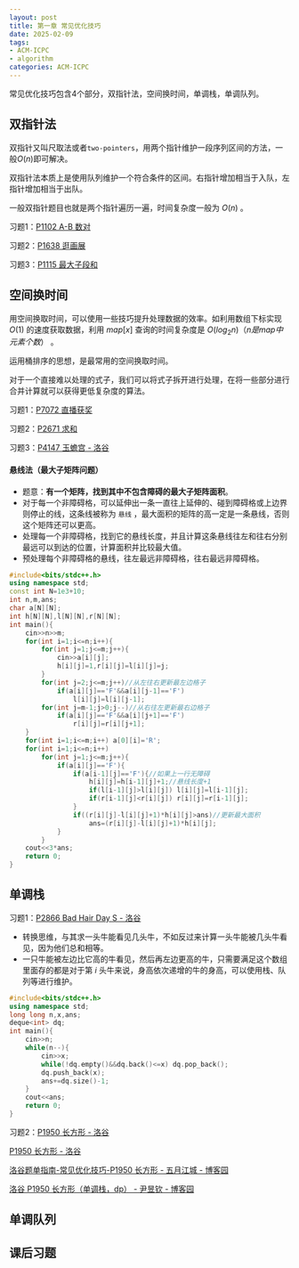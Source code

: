 ```yaml
---
layout: post
title: 第一章 常见优化技巧
date: 2025-02-09
tags:
- ACM-ICPC
- algorithm
categories: ACM-ICPC
---
```


常见优化技巧包含4个部分，双指针法，空间换时间，单调栈，单调队列。
<!-- more -->

## 双指针法

双指针又叫尺取法或者`two-pointers`，用两个指针维护一段序列区间的方法，一般$O(n)$即可解决。

双指针法本质上是使用队列维护一个符合条件的区间。右指针增加相当于入队，左指针增加相当于出队。

一般双指针题目也就是两个指针遍历一遍，时间复杂度一般为 $O(n)$ 。

习题1：[P1102 A-B 数对 ](https://www.luogu.com.cn/problem/P1102)

习题2：[P1638 逛画展](https://www.luogu.com.cn/problem/P1638)

习题3：[P1115 最大子段和 ](https://www.luogu.com.cn/problem/P1115)

## 空间换时间

用空间换取时间，可以使用一些技巧提升处理数据的效率。如利用数组下标实现 $O(1)$ 的速度获取数据，利用 $map[x]$ 查询的时间复杂度是 $O(log_2n) （n是map中元素个数）$ 。

运用桶排序的思想，是最常用的空间换取时间。

对于一个直接难以处理的式子，我们可以将式子拆开进行处理，在将一些部分进行合并计算就可以获得更低复杂度的算法。

习题1：[P7072 直播获奖](https://www.luogu.com.cn/problem/P7072)

习题2：[P2671 求和 ](https://www.luogu.com.cn/problem/P2671)

习题3：[P4147 玉蟾宫 - 洛谷](https://www.luogu.com.cn/problem/P4147)

#### 悬线法（最大子矩阵问题）

- 题意：**有一个矩阵，找到其中不包含障碍的最大子矩阵面积**。
- 对于每一个非障碍格，可以延伸出一条一直往上延伸的、碰到障碍格或上边界则停止的线，这条线被称为 `悬线` ，最大面积的矩阵的高一定是一条悬线，否则这个矩阵还可以更高。
- 处理每一个非障碍格，找到它的悬线长度，并且计算这条悬线往左和往右分别最远可以到达的位置，计算面积并比较最大值。
- 预处理每个非障碍格的悬线，往左最远非障碍格，往右最远非障碍格。

```c++
#include<bits/stdc++.h>
using namespace std;
const int N=1e3+10;
int n,m,ans;
char a[N][N];
int h[N][N],l[N][N],r[N][N];
int main(){
	cin>>n>>m;
	for(int i=1;i<=n;i++){
		for(int j=1;j<=m;j++){
			cin>>a[i][j];
			h[i][j]=1,r[i][j]=l[i][j]=j;
		}
		for(int j=2;j<=m;j++)//从左往右更新最左边格子
			if(a[i][j]=='F'&&a[i][j-1]=='F')
				l[i][j]=l[i][j-1];
		for(int j=m-1;j>0;j--)//从右往左更新最右边格子
			if(a[i][j]=='F'&&a[i][j+1]=='F')
				r[i][j]=r[i][j+1];
	}
    for(int i=1;i<=m;i++) a[0][i]='R';
	for(int i=1;i<=n;i++)
		for(int j=1;j<=m;j++){
			if(a[i][j]=='F'){
				if(a[i-1][j]=='F'){//如果上一行无障碍
					h[i][j]=h[i-1][j]+1;//悬线长度+1
					if(l[i-1][j]>l[i][j]) l[i][j]=l[i-1][j];
					if(r[i-1][j]<r[i][j]) r[i][j]=r[i-1][j];
				}
				if((r[i][j]-l[i][j]+1)*h[i][j]>ans)//更新最大面积
					ans=(r[i][j]-l[i][j]+1)*h[i][j];
			}
		}
	cout<<3*ans;
	return 0;
}
```

## 单调栈

习题1：[P2866 Bad Hair Day S - 洛谷](https://www.luogu.com.cn/problem/P2866)

- 转换思维，与其求一头牛能看见几头牛，不如反过来计算一头牛能被几头牛看见，因为他们总和相等。
- 一只牛能被左边比它高的牛看见，然后再左边更高的牛，只需要满足这个数组里面存的都是对于第 $i$ 头牛来说，身高依次递增的牛的身高，可以使用栈、队列等进行维护。

```c++
#include<bits/stdc++.h>
using namespace std;
long long n,x,ans;
deque<int> dq;
int main(){
	cin>>n;
	while(n--){
		cin>>x;
		while(!dq.empty()&&dq.back()<=x) dq.pop_back();
		dq.push_back(x);
		ans+=dq.size()-1;
	} 
	cout<<ans;
	return 0;
}
```

习题2：[P1950 长方形 - 洛谷](https://www.luogu.com.cn/problem/P1950)

[P1950 长方形 - 洛谷](https://www.luogu.com.cn/problem/solution/P1950)

[洛谷题单指南-常见优化技巧-P1950 长方形 - 五月江城 - 博客园](https://www.cnblogs.com/jcwy/p/18384290)

[洛谷 P1950 长方形（单调栈，dp） - 尹昱钦 - 博客园](https://www.cnblogs.com/yinyuqin/p/15136266.html#解题思路)

## 单调队列



## 课后习题

